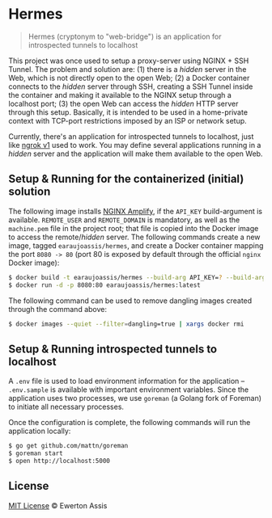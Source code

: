 # Hermes

> Hermes (cryptonym to "web-bridge") is an application for introspected tunnels to localhost

This project was once used to setup a proxy-server using NGINX + SSH Tunnel. The problem and solution are: (1) there
is a *hidden* server in the Web, which is not directly open to the open Web; (2) a Docker container connects to
the *hidden* server through SSH, creating a SSH Tunnel inside the container and making it available to the
NGINX setup through a localhost port; (3) the open Web can access the *hidden* HTTP server through this setup.
Basically, it is intended to be used in a home-private context with TCP-port restrictions imposed by an ISP or network setup.

Currently, there's an application for introspected tunnels to localhost, just like [ngrok v1](inconshreveable/ngrok)
used to work. You may define several applications running in a *hidden* server and the application will make them
available to the open Web.

## Setup & Running for the containerized (initial) solution

The following image installs [NGINX Amplify](https://amplify.nginx.com/), if the `API_KEY` build-argument is available.
`REMOTE_USER` and `REMOTE_DOMAIN` is mandatory, as well as the `machine.pem` file in the project root; that file is
copied into the Docker image to access the remote/*hidden* server. The following commands create a new image, tagged
`earaujoassis/hermes`, and create a Docker container mapping the port `8080 -> 80` (port 80 is exposed by default through
the official `nginx` Docker image):

```sh
$ docker build -t earaujoassis/hermes --build-arg API_KEY=? --build-arg REMOTE_USER=? --build-arg REMOTE_DOMAIN=? .
$ docker run -d -p 8080:80 earaujoassis/hermes:latest
```

The following command can be used to remove dangling images created through the command above:

```sh
$ docker images --quiet --filter=dangling=true | xargs docker rmi
```

## Setup & Running introspected tunnels to localhost

A `.env` file is used to load environment information for the application – `.env.sample` is available with important
environment variables. Since the application uses two processes, we use `goreman` (a Golang fork of Foreman) to initiate
all necessary processes.

Once the configuration is complete, the following commands will run the application locally:

```sh
$ go get github.com/mattn/goreman
$ goreman start
$ open http://localhost:5000
```

## License

[MIT License](http://earaujoassis.mit-license.org/) &copy; Ewerton Assis
